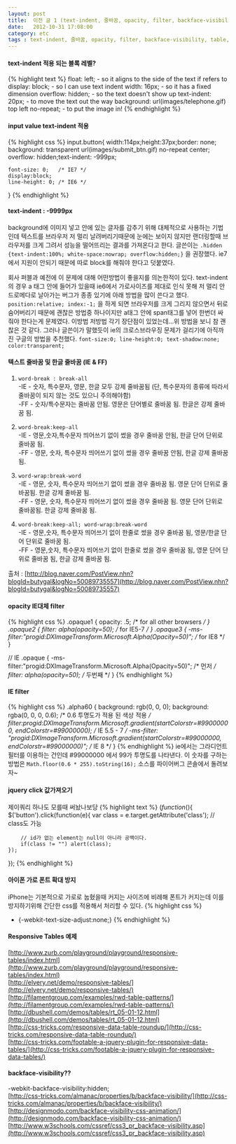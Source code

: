 ```yaml
---
layout: post
title:  이전 글 1 (text-indent, 줄바꿈, opacity, filter, backface-visibility, table, click attr, 아이폰 가로)
date:   2012-10-31 17:08:00
category: etc
tags : text-indent, 줄바꿈, opacity, filter, backface-visibility, table, click attr, 아이폰 가로
---
```


#### text-indent 적용 되는 블록 레벨?
{% highlight text %}
float: left; - so it aligns to the side of the text if refers to
display: block; - so I can use text indent
width: 16px; - so it has a fixed dimension
overflow: hidden; - so the text doesn't show up
text-indent: 20px; - to move the text out the way
background: url(images/telephone.gif) top left no-repeat; - to put the image in!
{% endhighlight %}

#### input value text-indent 적용 
{% highlight css %}
input.button{
	width:114px;height:37px;border: none;
	background: transparent url(images/submit_btn.gif) no-repeat center;
	overflow: hidden;text-indent: -999px;

	font-size: 0;	/* IE7 */
	display:block;
	line-height: 0;	/* IE6 */
}
{% endhighlight %}

#### text-indent : -9999px
background에 이미지 넣고 안에 있는 글자를 감추기 위해 대체적으로 사용하는 기법인데 텍스트를 브라우저 저 멀리 날려버리기때문에 눈에는 보이지 않지만 랜더링할때 브라우저를 크게 그려서 성능을 떨어뜨리는 결과를 가져온다고 한다. 글쓴이는 `.hidden {text-indent:100%; white-space:nowrap; overflow:hidden;}` 을 권장했다. ie7에서 지원이 안되기 때문에 따로 block를 해줘야 한다고 덧붙였다.

회사 퍼블과 예전에 이 문제에 대해 어떤방법이 좋을지를 의논한적이 있다. text-indent의 경우 a 태그 안에 들어가 있을때 ie6에서 가로사이즈를 제대로 인식 못해 저 멀리 안드로메다로 날아가는 버그가 종종 있기에 아래 방법을 많이 쓴다고 했다.  `position:relative; index:-1;` 을 하게 되면 브라우저를 크게 그리지 않으면서 뒤로 숨어버리기 때문에 괜찮은 방법중 하나이지만 a태그 안에 span태그를 넣어 한번더 싸줘야 한다는게 문제였다. 이방법 저방법 각기 장단점이 있었는데...위 방법을 보니 참 괜찮은 것 같다. 그러나 글쓴이가 말했듯이 ie의 크로스브라우징 문제가 걸리기에 아직까진 구글의 방법을 추천했다.
`font-size:0; line-height:0; text-shadow:none; color:transparent;`


#### 텍스트 줄바꿈 및 한글 줄바꿈 (IE & FF)
1. `word-break : break-all`   
	-IE - 숫자, 특수문자, 영문, 한글 모두 강제 줄바꿈됨 (단, 특수문자의 종류에 따라서 줄바꿈이 되지 않는 것도 있으니 주의해야함)  
	-FF - 숫자/특수문자는 줄바꿈 안됨. 영문은 단어별로 줄바꿈 됨. 한글은 강제 줄바꿈 됨.  

2. `word-break:keep-all`  
	-IE - 영문,숫자,특수문자 띄어쓰기 없이 썼을 경우 줄바꿈 안됨, 한글 단어 단위로 줄바꿈 됨.  
	-FF - 영문, 숫자, 특수문자 띄어쓰기 없이 썼을 경우 줄바꿈 안됨, 한글 강제 줄바꿈 됨.  

3. `word-wrap:break-word`   
	-IE - 영문, 숫자, 특수문자 띄어쓰기 없이 썼을 경우 줄바꿈 됨. 영문 단어 단위로 줄바꿈됨. 한글 강제 줄바꿈 됨.  
	-FF - 영문, 숫자, 특수문자 띄어쓰기 없이 썼을 경우 줄바꿈 됨. 영문 단어 단위로 줄바꿈됨. 한글 강제 줄바꿈 됨.  

4.  `word-break:keep-all; word-wrap:break-word`   
	-IE - 영문,숫자, 특수문자 띄어쓰기 없이 한줄로 썼을 경우 줄바꿈 됨, 영문/한글 단어 단위로 줄바꿈 됨.  
	-FF - 영문,숫자, 특수문자 띄어쓰기 없이 한줄로 썼을 경우 줄바꿈 됨, 영문 단어 단위로 줄바꿈 됨, 한글 강제 줄바꿈 됨.  

출처 : [http://blog.naver.com/PostView.nhn?blogId=butygal&logNo=50089735557](http://blog.naver.com/PostView.nhn?blogId=butygal&logNo=50089735557)


#### opacity IE대체 filter
{% highlight css %}
.opaque1 {	opacity: .5;	/* for all other browsers */	}
.opaque2 {	filter: alpha(opacity=50);	/* for IE5-7 */		}
.opaque3 {	-ms-filter:"progid:DXImageTransform.Microsoft.Alpha(Opacity=50)";	/* for IE8 */	}

// IE
.opaque {
	-ms-filter:"progid:DXImageTransform.Microsoft.Alpha(Opacity=50)"; /* 먼저 */
	filter: alpha(opacity=50);	/* 두번째 */
}
{% endhighlight %}


#### IE filter
{% highlight css %}
.alpha60 {
	background: rgb(0, 0, 0);
    background: rgba(0, 0, 0, 0.6);	/* 0.6 투명도가 적용 된 색상 적용 */
    filter:progid:DXImageTransform.Microsoft.gradient(startColorstr=#99000000, endColorstr=#99000000);	/* IE 5.5 - 7 */
    -ms-filter: "progid:DXImageTransform.Microsoft.gradient(startColorstr=#99000000, endColorstr=#99000000)";	/* IE 8 */
}
{% endhighlight %}
ie에서는 그라디언트 필터를 이용하는 건인데 #99000000 에서 99가 투명도를 나타낸다.
이 숫자를 구하는 방법은 `Math.floor(0.6 * 255).toString(16);` 소스를 파이어버그 콘솔에서 돌려보자~


#### jquery click 값가져오기
제이쿼리 하나도 모를때 써놨나보당
{% highlight text %}
$(function($){
	$('button').click(function(e){
    	var class = e.target.getAttribute('class');   // class도 가능
             
    	// id가 없는 element는 null이 아니라 공백이다.
        if(class != "") alert(class);
    });
});
{% endhighlight %}

#### 아이폰 가로 폰트 확대 방지
iPhone는 기본적으로 가로로 눕혔을때 커지는 사이즈에 비례해 폰트가 커지는데 이를 방지하기위해 간단한 css를 적용해서 처리할 수 있다.
{% highlight css %}
* {-webkit-text-size-adjust:none;}
{% endhighlight %}


#### Responsive Tables 예제
[http://www.zurb.com/playground/playground/responsive-tables/index.html](http://www.zurb.com/playground/playground/responsive-tables/index.html)  
[http://elvery.net/demo/responsive-tables/](http://elvery.net/demo/responsive-tables/)  
[http://filamentgroup.com/examples/rwd-table-patterns/](http://filamentgroup.com/examples/rwd-table-patterns/)  
[http://dbushell.com/demos/tables/rt_05-01-12.html](http://dbushell.com/demos/tables/rt_05-01-12.html)  
[http://css-tricks.com/responsive-data-table-roundup/](http://css-tricks.com/responsive-data-table-roundup/)  
[http://css-tricks.com/footable-a-jquery-plugin-for-responsive-data-tables/](http://css-tricks.com/footable-a-jquery-plugin-for-responsive-data-tables/)  


#### backface-visibility??
-webkit-backface-visibility:hidden;  
[http://css-tricks.com/almanac/properties/b/backface-visibility/](http://css-tricks.com/almanac/properties/b/backface-visibility/)  
[http://designmodo.com/backface-visibility-css-animation/](http://designmodo.com/backface-visibility-css-animation/)  
[http://www.w3schools.com/cssref/css3_pr_backface-visibility.asp](http://www.w3schools.com/cssref/css3_pr_backface-visibility.asp)  